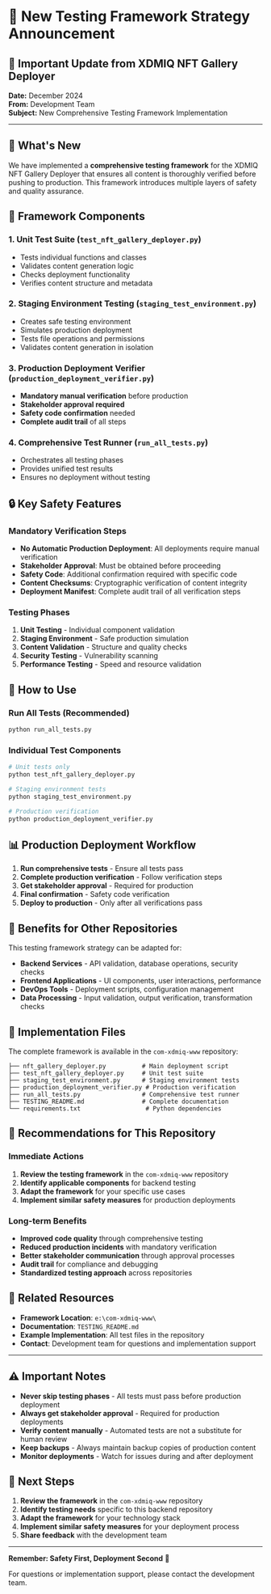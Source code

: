 # 🚀 New Testing Framework Strategy Announcement

## 📢 Important Update from XDMIQ NFT Gallery Deployer

**Date:** December 2024  
**From:** Development Team  
**Subject:** New Comprehensive Testing Framework Implementation

---

## 🎯 What's New

We have implemented a **comprehensive testing framework** for the XDMIQ NFT Gallery Deployer that ensures all content is thoroughly verified before pushing to production. This framework introduces multiple layers of safety and quality assurance.

## 🧪 Framework Components

### 1. **Unit Test Suite** (`test_nft_gallery_deployer.py`)
- Tests individual functions and classes
- Validates content generation logic
- Checks deployment functionality
- Verifies content structure and metadata

### 2. **Staging Environment Testing** (`staging_test_environment.py`)
- Creates safe testing environment
- Simulates production deployment
- Tests file operations and permissions
- Validates content generation in isolation

### 3. **Production Deployment Verifier** (`production_deployment_verifier.py`)
- **Mandatory manual verification** before production
- **Stakeholder approval required**
- **Safety code confirmation** needed
- **Complete audit trail** of all steps

### 4. **Comprehensive Test Runner** (`run_all_tests.py`)
- Orchestrates all testing phases
- Provides unified test results
- Ensures no deployment without testing

## 🔒 Key Safety Features

### **Mandatory Verification Steps**
- **No Automatic Production Deployment**: All deployments require manual verification
- **Stakeholder Approval**: Must be obtained before proceeding
- **Safety Code**: Additional confirmation required with specific code
- **Content Checksums**: Cryptographic verification of content integrity
- **Deployment Manifest**: Complete audit trail of all verification steps

### **Testing Phases**
1. **Unit Testing** - Individual component validation
2. **Staging Environment** - Safe production simulation
3. **Content Validation** - Structure and quality checks
4. **Security Testing** - Vulnerability scanning
5. **Performance Testing** - Speed and resource validation

## 🚀 How to Use

### **Run All Tests (Recommended)**
```bash
python run_all_tests.py
```

### **Individual Test Components**
```bash
# Unit tests only
python test_nft_gallery_deployer.py

# Staging environment tests
python staging_test_environment.py

# Production verification
python production_deployment_verifier.py
```

## 📊 Production Deployment Workflow

1. **Run comprehensive tests** - Ensure all tests pass
2. **Complete production verification** - Follow verification steps
3. **Get stakeholder approval** - Required for production
4. **Final confirmation** - Safety code verification
5. **Deploy to production** - Only after all verifications pass

## 🔄 Benefits for Other Repositories

This testing framework strategy can be adapted for:

- **Backend Services** - API validation, database operations, security checks
- **Frontend Applications** - UI components, user interactions, performance
- **DevOps Tools** - Deployment scripts, configuration management
- **Data Processing** - Input validation, output verification, transformation checks

## 📁 Implementation Files

The complete framework is available in the `com-xdmiq-www` repository:

```
├── nft_gallery_deployer.py          # Main deployment script
├── test_nft_gallery_deployer.py     # Unit test suite
├── staging_test_environment.py      # Staging environment tests
├── production_deployment_verifier.py # Production verification
├── run_all_tests.py                 # Comprehensive test runner
├── TESTING_README.md                # Complete documentation
└── requirements.txt                  # Python dependencies
```

## 🎯 Recommendations for This Repository

### **Immediate Actions**
1. **Review the testing framework** in the `com-xdmiq-www` repository
2. **Identify applicable components** for backend testing
3. **Adapt the framework** for your specific use cases
4. **Implement similar safety measures** for production deployments

### **Long-term Benefits**
- **Improved code quality** through comprehensive testing
- **Reduced production incidents** with mandatory verification
- **Better stakeholder communication** through approval processes
- **Audit trail** for compliance and debugging
- **Standardized testing approach** across repositories

## 🔗 Related Resources

- **Framework Location**: `e:\com-xdmiq-www\`
- **Documentation**: `TESTING_README.md`
- **Example Implementation**: All test files in the repository
- **Contact**: Development team for questions and implementation support

---

## ⚠️ Important Notes

- **Never skip testing phases** - All tests must pass before production deployment
- **Always get stakeholder approval** - Required for production deployments
- **Verify content manually** - Automated tests are not a substitute for human review
- **Keep backups** - Always maintain backup copies of production content
- **Monitor deployments** - Watch for issues during and after deployment

## 🚀 Next Steps

1. **Review the framework** in the `com-xdmiq-www` repository
2. **Identify testing needs** specific to this backend repository
3. **Adapt the framework** for your technology stack
4. **Implement similar safety measures** for your deployment process
5. **Share feedback** with the development team

---

**Remember: Safety First, Deployment Second** 🚀

For questions or implementation support, please contact the development team.




